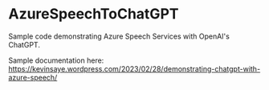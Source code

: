 # AzureSpeechToChatGPT
Sample code demonstrating Azure Speech Services with OpenAI's ChatGPT.

Sample documentation here: https://kevinsaye.wordpress.com/2023/02/28/demonstrating-chatgpt-with-azure-speech/
